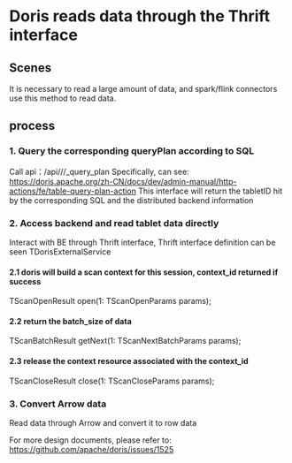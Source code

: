 # Doris reads data through the Thrift interface
## Scenes
It is necessary to read a large amount of data, and spark/flink connectors use this method to read data.
## process
### 1. Query the corresponding queryPlan according to SQL
Call api：/api/<db>/<table>/_query_plan
Specifically, can see: https://doris.apache.org/zh-CN/docs/dev/admin-manual/http-actions/fe/table-query-plan-action
This interface will return the tabletID hit by the corresponding SQL and the distributed backend information

### 2. Access backend and read tablet data directly
Interact with BE through Thrift interface, Thrift interface definition can be seen TDorisExternalService
#### 2.1 doris will build  a scan context for this session, context_id returned if success
TScanOpenResult open(1: TScanOpenParams params);

#### 2.2 return the batch_size of data
TScanBatchResult getNext(1: TScanNextBatchParams params);

#### 2.3 release the context resource associated with the context_id
TScanCloseResult close(1: TScanCloseParams params);

### 3. Convert Arrow data
Read data through Arrow and convert it to row data

For more design documents, please refer to: https://github.com/apache/doris/issues/1525
